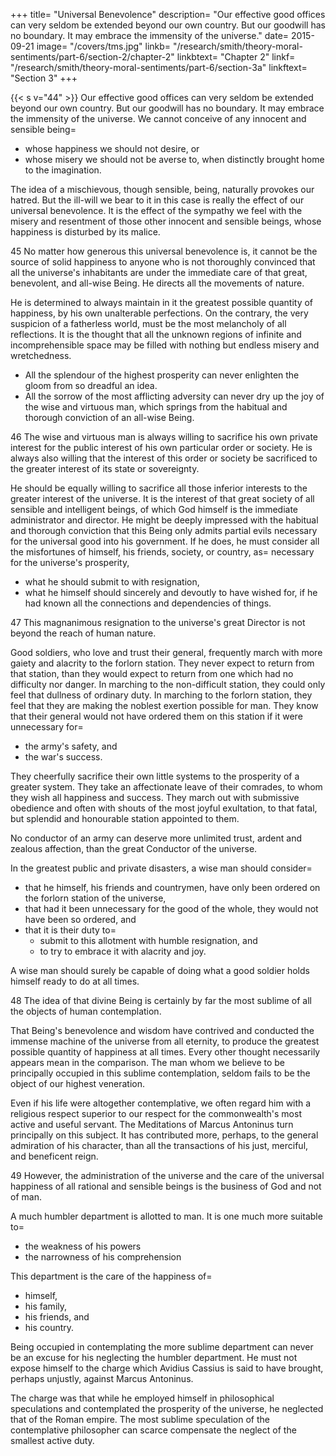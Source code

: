 +++
title=  "Universal Benevolence"
description=  "Our effective good offices can very seldom be extended beyond our own country. But our goodwill has no boundary. It may embrace the immensity of the universe."
date=  2015-09-21
image=  "/covers/tms.jpg"
linkb=  "/research/smith/theory-moral-sentiments/part-6/section-2/chapter-2"
linkbtext=  "Chapter 2"
linkf=  "/research/smith/theory-moral-sentiments/part-6/section-3a"
linkftext=  "Section 3"
+++

{{< s v="44" >}} Our effective good offices can very seldom be extended beyond our own country. But our goodwill has no boundary. It may embrace the immensity of the universe. We cannot conceive of any innocent and sensible being= 
- whose happiness we should not desire, or
- whose misery we should not be averse to, when distinctly brought home to the imagination.

The idea of a mischievous, though sensible, being, naturally provokes our hatred. But the ill-will we bear to it in this case is really the effect of our universal benevolence. It is the effect of the sympathy we feel with the misery and resentment of those other innocent and sensible beings, whose happiness is disturbed by its malice.
 

45 No matter how generous this universal benevolence is, it cannot be the source of solid happiness to anyone who is not thoroughly convinced that all the universe's inhabitants are under the immediate care of that great, benevolent, and all-wise Being. He directs all the movements of nature.

He is determined to always maintain in it the greatest possible quantity of happiness, by his own unalterable perfections.
On the contrary, the very suspicion of a fatherless world, must be the most melancholy of all reflections.
It is the thought that all the unknown regions of infinite and incomprehensible space may be filled with nothing but endless misery and wretchedness.
- All the splendour of the highest prosperity can never enlighten the gloom from so dreadful an idea.
- All the sorrow of the most afflicting adversity can never dry up the joy of the wise and virtuous man, which springs from the habitual and thorough conviction of an all-wise Being.
 

46 The wise and virtuous man is always willing to sacrifice his own private interest for the public interest of his own particular order or society. He is always also willing that the interest of this order or society be sacrificed to the greater interest of its state or sovereignty. 

He should be equally willing to sacrifice all those inferior interests to the greater interest of the universe. It is the interest of that great society of all sensible and intelligent beings, of which God himself is the immediate administrator and director. He might be deeply impressed with the habitual and thorough conviction that this Being only admits partial evils necessary for the universal good into his government. If he does, he must consider all the misfortunes of himself, his friends, society, or country, as= 
necessary for the universe's prosperity,
- what he should submit to with resignation,
- what he himself should sincerely and devoutly to have wished for, if he had known all the connections and dependencies of things.
 
 
47 This magnanimous resignation to the universe's great Director is not beyond the reach of human nature.

Good soldiers, who love and trust their general, frequently march with more gaiety and alacrity to the forlorn station.
They never expect to return from that station, than they would expect to return from one which had no difficulty nor danger.
In marching to the non-difficult station, they could only feel that dullness of ordinary duty.
In marching to the forlorn station, they feel that they are making the noblest exertion possible for man.
They know that their general would not have ordered them on this station if it were unnecessary for= 
- the army's safety, and
- the war's success.

They cheerfully sacrifice their own little systems to the prosperity of a greater system. They take an affectionate leave of their comrades, to whom they wish all happiness and success. They march out with submissive obedience and often with shouts of the most joyful exultation, to that fatal, but splendid and honourable station appointed to them.

No conductor of an army can deserve more unlimited trust, ardent and zealous affection, than the great Conductor of the universe.

In the greatest public and private disasters, a wise man should consider= 
- that he himself, his friends and countrymen, have only been ordered on the forlorn station of the universe,
- that had it been unnecessary for the good of the whole, they would not have been so ordered, and
- that it is their duty to= 
  - submit to this allotment with humble resignation, and
  - to try to embrace it with alacrity and joy.

A wise man should surely be capable of doing what a good soldier holds himself ready to do at all times.
 
48 The idea of that divine Being is certainly by far the most sublime of all the objects of human contemplation.

That Being's benevolence and wisdom have contrived and conducted the immense machine of the universe from all eternity, to produce the greatest possible quantity of happiness at all times.
Every other thought necessarily appears mean in the comparison.
The man whom we believe to be principally occupied in this sublime contemplation, seldom fails to be the object of our highest veneration.

Even if his life were altogether contemplative, we often regard him with a religious respect superior to our respect for the commonwealth's most active and useful servant.
The Meditations of Marcus Antoninus turn principally on this subject.
It has contributed more, perhaps, to the general admiration of his character, than all the transactions of his just, merciful, and beneficent reign.
 
49 However, the administration of the universe and the care of the universal happiness of all rational and sensible beings is the business of God and not of man.

A much humbler department is allotted to man. It is one much more suitable to= 
- the weakness of his powers
- the narrowness of his comprehension

This department is the care of the happiness of= 
- himself,
- his family,
- his friends, and
- his country.

Being occupied in contemplating the more sublime department can never be an excuse for his neglecting the humbler department.
He must not expose himself to the charge which Avidius Cassius is said to have brought, perhaps unjustly, against Marcus Antoninus.

The charge was that while he employed himself in philosophical speculations and contemplated the prosperity of the universe, he neglected that of the Roman empire.
The most sublime speculation of the contemplative philosopher can scarce compensate the neglect of the smallest active duty.
